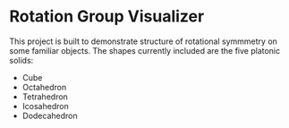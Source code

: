 # Rotation Group Visualizer

This project is built to demonstrate structure of rotational symmmetry on some familiar objects.
The shapes currently included are the five platonic solids:
   - Cube
   - Octahedron
   - Tetrahedron
   - Icosahedron
   - Dodecahedron

